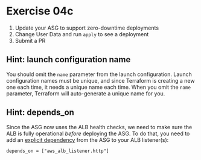 # Exercise 04c

1. Update your ASG to support zero-downtime deployments
1. Change User Data and run `apply` to see a deployment
1. Submit a PR



## Hint: launch configuration name

You should omit the `name` parameter from the launch configuration. Launch configuration names must be unique, and 
since Terraform is creating a new one each time, it needs a unique name each time. When you omit the `name` parameter,
Terraform will auto-generate a unique name for you.




## Hint: depends_on

Since the ASG now uses the ALB health checks, we need to make sure the ALB is fully operational *before* deploying the
ASG. To do that, you need to add an [explicit 
dependency](https://www.terraform.io/intro/getting-started/dependencies.html#implicit-and-explicit-dependencies) from 
the ASG to your ALB listener(s):

```hcl
depends_on = ["aws_alb_listener.http"]
```